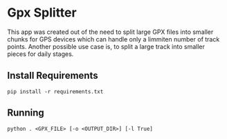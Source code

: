 # Gpx Splitter

This app was created out of the need to split large GPX files into smaller chunks for GPS devices which can handle only a limmiten number of track points. Another possible use case is, to split a large track into smaller pieces for daily stages.

## Install Requirements
`pip install -r requirements.txt`

## Running
`python . <GPX_FILE> [-o <OUTPUT_DIR>] [-l True]`
